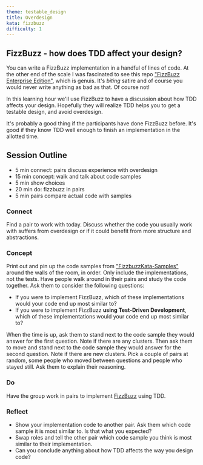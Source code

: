 ```yaml
---
theme: testable_design
title: Overdesign
kata: fizzbuzz
difficulty: 1
---
```


FizzBuzz - how does TDD affect your design?
---------------------------------------------------

You can write a FizzBuzz implementation in a handful of lines of code. At the other end of the scale I was fascinated to see this repo ["FizzBuzz Enterprise Edition"](https://github.com/EnterpriseQualityCoding/FizzBuzzEnterpriseEdition), which is genuis. It's _biting_ satire and of course you would never write anything as bad as that. Of course not! 

In this learning hour we'll use FizzBuzz to have a discussion about how TDD affects your design. Hopefully they will realize TDD helps you to get a testable design, and avoid overdesign. 

It's probably a good thing if the participants have done FizzBuzz before. It's good if they know TDD well enough to finish an implementation in the allotted time.

## Session Outline

* 5 min connect: pairs discuss experience with overdesign  
* 15 min concept: walk and talk about code samples 
* 5 min show choices  
* 20 min do: fizzbuzz in pairs 
* 5 min pairs compare actual code with samples

### Connect
Find a pair to work with today. Discuss whether the code you usually work with suffers from overdesign or if it could benefit from more structure and abstractions.

### Concept
Print out and pin up the code samples from ["FizzbuzzKata-Samples"](https://github.com/emilybache/FizzBuzzKata-Samples) around the walls of the room, in order. Only include the implementations, not the tests. Have people walk around in their pairs and study the code together. Ask them to consider the following questions:

- If you were to implement FizzBuzz, which of these implementations would your code end up most similar to?
- If you were to implement FizzBuzz **using Test-Driven Development**, which of these implementations would your code end up most similar to?

When the time is up, ask them to stand next to the code sample they would answer for the first question. Note if there are any clusters. Then ask them to move and stand next to the code sample they would answer for the second question. Note if there are new clusters. Pick a couple of pairs at random, some people who moved between questions and people who stayed still. Ask them to explain their reasoning.

### Do
Have the group work in pairs to implement [FizzBuzz](/kata_descriptions/fizzbuzz.html) using TDD.

### Reflect
- Show your implementation code to another pair. Ask them which code sample it is most similar to. Is that what you expected?
- Swap roles and tell the other pair which code sample you think is most similar to their implementation.
- Can you conclude anything about how TDD affects the way you design code?


